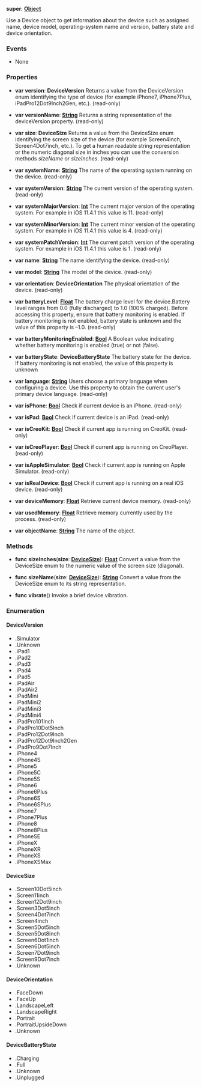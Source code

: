 **super**: **[Object](Object.md)**

Use a Device object to get information about the device such as assigned name, device model, operating-system name and version, battery state and device orientation.

### Events

* None

### Properties

* **var** **version**: **DeviceVersion**
Returns a value from the DeviceVersion enum identifying the type of device (for example iPhone7, iPhone7Plus, iPadPro12Dot9Inch2Gen, etc.). \(read-only\)

* **var** **versionName**: **[String](../gravity/types.md)**
Returns a string representation of the deviceVersion property. \(read-only\)

* **var** **size**: **DeviceSize**
Returns a value from the DeviceSize enum identifying the screen size of the device (for example Screen4inch, Screen4Dot7inch, etc.). To get a human readable string representation or the numeric diagonal size in inches you can use the conversion methods <i>sizeName</i> or <i>sizeInches</i>. \(read-only\)

* **var** **systemName**: **[String](../gravity/types.md)**
The name of the operating system running on the device. \(read-only\)

* **var** **systemVersion**: **[String](../gravity/types.md)**
The current version of the operating system. \(read-only\)

* **var** **systemMajorVersion**: **[Int](../gravity/types.md)**
The current major version of the operating system. For example in iOS 11.4.1 this value is 11. \(read-only\)

* **var** **systemMinorVersion**: **[Int](../gravity/types.md)**
The current minor version of the operating system. For example in iOS 11.4.1 this value is 4. \(read-only\)

* **var** **systemPatchVersion**: **[Int](../gravity/types.md)**
The current patch version of the operating system. For example in iOS 11.4.1 this value is 1. \(read-only\)

* **var** **name**: **[String](../gravity/types.md)**
The name identifying the device. \(read-only\)

* **var** **model**: **[String](../gravity/types.md)**
The model of the device. \(read-only\)

* **var** **orientation**: **DeviceOrientation**
The physical orientation of the device. \(read-only\)

* **var** **batteryLevel**: **[Float](../gravity/types.md)**
The battery charge level for the device.Battery level ranges from 0.0 (fully discharged) to 1.0 (100% charged). Before accessing this property, ensure that battery monitoring is enabled. If battery monitoring is not enabled, battery state is unknown and the value of this property is –1.0. \(read-only\)

* **var** **batteryMonitoringEnabled**: **[Bool](../gravity/types.md)**
A Boolean value indicating whether battery monitoring is enabled (true) or not (false).

* **var** **batteryState**: **DeviceBatteryState**
The battery state for the device. If battery monitoring is not enabled, the value of this property is unknown

* **var** **language**: **[String](../gravity/types.md)**
Users choose a primary language when configuring a device. Use this property to obtain the current user's primary device language. \(read-only\)

* **var** **isPhone**: **[Bool](../gravity/types.md)**
Check if current device is an iPhone. \(read-only\)

* **var** **isPad**: **[Bool](../gravity/types.md)**
Check if current device is an iPad. \(read-only\)

* **var** **isCreoKit**: **[Bool](../gravity/types.md)**
Check if current app is running on CreoKit. \(read-only\)

* **var** **isCreoPlayer**: **[Bool](../gravity/types.md)**
Check if current app is running on CreoPlayer. \(read-only\)

* **var** **isAppleSimulator**: **[Bool](../gravity/types.md)**
Check if current app is running on Apple Simulator. \(read-only\)

* **var** **isRealDevice**: **[Bool](../gravity/types.md)**
Check if current app is running on a real iOS device. \(read-only\)

* **var** **deviceMemory**: **[Float](../gravity/types.md)**
Retrieve current device memory. \(read-only\)

* **var** **usedMemory**: **[Float](../gravity/types.md)**
Retrieve memory currently used by the process. \(read-only\)

* **var** **objectName**: **[String](../gravity/types.md)**
The name of the object.



### Methods

* **func** **sizeInches**(**size**: **<a href="#_enum_DeviceSize">DeviceSize</a>**): <strong>[Float](../gravity/types.md)</strong> 
Convert a value from the DeviceSize enum to the numeric value of the screen size (diagonal).

* **func** **sizeName**(**size**: **<a href="#_enum_DeviceSize">DeviceSize</a>**): <strong>[String](../gravity/types.md)</strong> 
Convert a value from the DeviceSize enum to its string representation.

* **func** **vibrate**()
Invoke a brief device vibration.





### Enumeration

#### DeviceVersion
 * .Simulator
 * .Unknown
 * .iPad1
 * .iPad2
 * .iPad3
 * .iPad4
 * .iPad5
 * .iPadAir
 * .iPadAir2
 * .iPadMini
 * .iPadMini2
 * .iPadMini3
 * .iPadMini4
 * .iPadPro101Inch
 * .iPadPro10Dot5Inch
 * .iPadPro12Dot9Inch
 * .iPadPro12Dot9Inch2Gen
 * .iPadPro9Dot7Inch
 * .iPhone4
 * .iPhone4S
 * .iPhone5
 * .iPhone5C
 * .iPhone5S
 * .iPhone6
 * .iPhone6Plus
 * .iPhone6S
 * .iPhone6SPlus
 * .iPhone7
 * .iPhone7Plus
 * .iPhone8
 * .iPhone8Plus
 * .iPhoneSE
 * .iPhoneX
 * .iPhoneXR
 * .iPhoneXS
 * .iPhoneXSMax

#### DeviceSize
 * .Screen10Dot5inch
 * .Screen11inch
 * .Screen12Dot9inch
 * .Screen3Dot5inch
 * .Screen4Dot7inch
 * .Screen4inch
 * .Screen5Dot5inch
 * .Screen5Dot8inch
 * .Screen6Dot1inch
 * .Screen6Dot5inch
 * .Screen7Dot9inch
 * .Screen9Dot7inch
 * .Unknown

#### DeviceOrientation
 * .FaceDown
 * .FaceUp
 * .LandscapeLeft
 * .LandscapeRight
 * .Portrait
 * .PortraitUpsideDown
 * .Unknown

#### DeviceBatteryState
 * .Charging
 * .Full
 * .Unknown
 * .Unplugged



